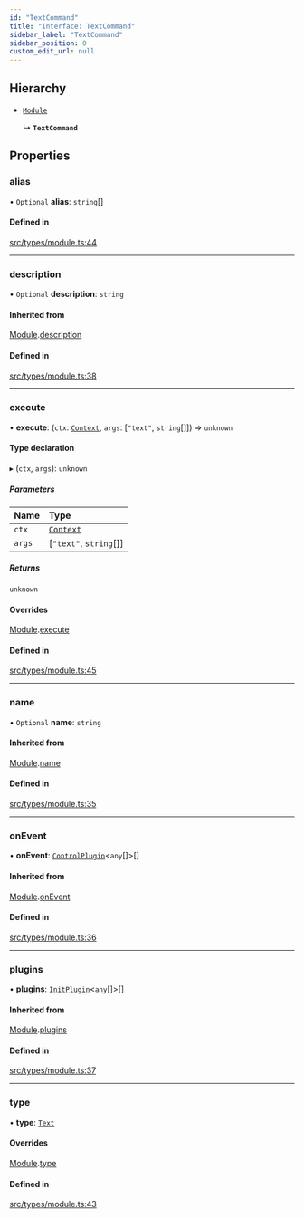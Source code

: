 ```yaml
---
id: "TextCommand"
title: "Interface: TextCommand"
sidebar_label: "TextCommand"
sidebar_position: 0
custom_edit_url: null
---
```


## Hierarchy

- [`Module`](Module.md)

  ↳ **`TextCommand`**

## Properties

### alias

• `Optional` **alias**: `string`[]

#### Defined in

[src/types/module.ts:44](https://github.com/sern-handler/handler/blob/404a8c7/src/types/module.ts#L44)

___

### description

• `Optional` **description**: `string`

#### Inherited from

[Module](Module.md).[description](Module.md#description)

#### Defined in

[src/types/module.ts:38](https://github.com/sern-handler/handler/blob/404a8c7/src/types/module.ts#L38)

___

### execute

• **execute**: (`ctx`: [`Context`](../classes/Context.md), `args`: [``"text"``, `string`[]]) => `unknown`

#### Type declaration

▸ (`ctx`, `args`): `unknown`

##### Parameters

| Name | Type |
| :------ | :------ |
| `ctx` | [`Context`](../classes/Context.md) |
| `args` | [``"text"``, `string`[]] |

##### Returns

`unknown`

#### Overrides

[Module](Module.md).[execute](Module.md#execute)

#### Defined in

[src/types/module.ts:45](https://github.com/sern-handler/handler/blob/404a8c7/src/types/module.ts#L45)

___

### name

• `Optional` **name**: `string`

#### Inherited from

[Module](Module.md).[name](Module.md#name)

#### Defined in

[src/types/module.ts:35](https://github.com/sern-handler/handler/blob/404a8c7/src/types/module.ts#L35)

___

### onEvent

• **onEvent**: [`ControlPlugin`](ControlPlugin.md)<`any`[]\>[]

#### Inherited from

[Module](Module.md).[onEvent](Module.md#onevent)

#### Defined in

[src/types/module.ts:36](https://github.com/sern-handler/handler/blob/404a8c7/src/types/module.ts#L36)

___

### plugins

• **plugins**: [`InitPlugin`](InitPlugin.md)<`any`[]\>[]

#### Inherited from

[Module](Module.md).[plugins](Module.md#plugins)

#### Defined in

[src/types/module.ts:37](https://github.com/sern-handler/handler/blob/404a8c7/src/types/module.ts#L37)

___

### type

• **type**: [`Text`](../enums/CommandType.md#text)

#### Overrides

[Module](Module.md).[type](Module.md#type)

#### Defined in

[src/types/module.ts:43](https://github.com/sern-handler/handler/blob/404a8c7/src/types/module.ts#L43)
